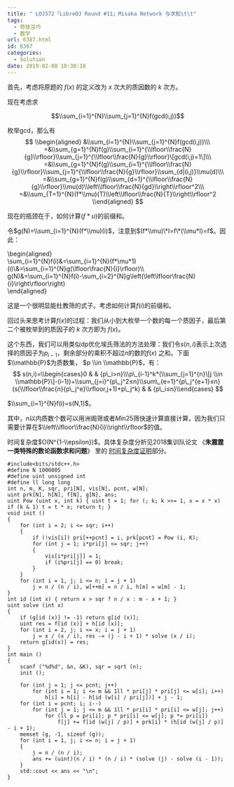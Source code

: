 ```yaml
---
title: " LOJ572「LibreOJ Round #11」Misaka Network 与求和\t\t"
tags:
  - 奇技淫巧
  - 数学
url: 6387.html
id: 6387
categories:
  - Solution
date: 2019-02-08 10:38:18
---
```


首先，考虑将原题的 $f(x)$ 的定义改为 $x$ 次大的质因数的 $k$ 次方。

现在考虑求

$$\\sum_{i=1}^{N}\\sum_{j=1}^{N}f(gcd(i,j))​$$

枚举gcd，那么有  
$$  
\\begin{aligned}  
&\\sum_{i=1}^{N}\\sum_{j=1}^{N}f(gcd(i,j))​\\\  
=&\\sum_{g=1}^{N}f(g)\\sum_{i=1}^{\\lfloor\\frac{N}{g}\\rfloor}\\sum_{j=1}^{\\lfloor\\frac{N}{g}\\rfloor}\[gcd(i,j)=1\]\\\  
=&\\sum_{g=1}^{N}f(g)\\sum_{i=1}^{\\lfloor\\frac{N}{g}\\rfloor}\\sum_{j=1}^{\\lfloor\\frac{N}{g}\\rfloor}\\sum_{d|(i,j)}\\mu(d)\\\  
=&\\sum_{g=1}^{N}f(g)\\sum_{d=1}^{\\lfloor\\frac{N}{g}\\rfloor}\\mu(d)\\left\\lfloor\\frac{N}{gd}\\right\\rfloor^2\\\  
=&\\sum_{T=1}^{N}(f*\\mu)(T)\\left\\lfloor\\frac{N}{T}\\right\\rfloor^2 \\end{aligned} $$

现在的瓶颈在于，如何计算$(f*u)​$的前缀和。

令$g(N)=\\sum_{i=1}^{N}(f*\\mu)(i)$，注意到$(f*\\mu)\*I=f\*(\\mu*I)=f$。因此：

\\begin{aligned}  
\\sum_{i=1}^{N}f(i)&=\\sum_{i=1}^{N}(f*\\mu*1)(i)\\\&=\\sum_{i=1}^{N}g(\\lfloor\\frac{N}{i}\\rfloor)\\\  
g(N)&=\\sum_{i=1}^{N}f(i)-\\sum_{i=2}^{N}g\\left(\\left\\lfloor\\frac{N}{i}\\right\\rfloor\\right)  
\\end{aligned}

这是一个很明显能杜教筛的式子。考虑如何计算$f(i)$的前缀和。

回过头来思考计算$f(x)$的过程：我们从小到大枚举一个数的每一个质因子，最后第二个被枚举到的质因子的 $k$ 次方即为 $f(x)$。

这个东西，我们可以用类似dp优化埃氏筛法的方法处理：我们令$s(n,i)$表示上次选择的质因子为$p_{i-1}$，剩余部分的乘积不超过$n$的数的$f(x)$ 之和。下面$\\mathbb{P}$为质数集， $p \\in \\mathbb{P}$，有：  
$$  
s(n,i)=\\begin{cases}0 & & {p\_i>n}\\\p\_{i-1}^k*(\\sum_{j=1}^{n}\[j \\in \\mathbb{P}\]-(i-1))+\\sum_{j=i}^{p\_j^2≤n}\\sum\_{e=1}^{p\_j^{e+1}≤n}(s(\\lfloor\\frac{n}{p\_j^e}\\rfloor,j+1)+p\_j^k) & & {p\_i≤n}\\end{cases}  
$$

$\\sum_{i=1}^{N}f(i)=s(N,1)$。

其中，$n$以内质数个数可以用洲阁筛或者$Min25$筛快速计算直接计算，因为我们只需要计算在$\\left\\lfloor\\frac{N}{i}\\right\\rfloor$的值。

时间复杂度$O(N^{1-\\epsilon})$。具体复杂度分析见2018集训队论文 《**朱震霆 一类特殊的数论函数求和问题**》 里的 [时间复杂度证明](http://www.dtenomde.com/wp-content/uploads/2018/12/120519230434_2.pdf)部分。

    #include<bits/stdc++.h>
    #define N 1000005
    #define uint unsigned int
    #define ll long long
    int n, m, K, sqr, pri[N], vis[N], pcnt, w[N];
    uint prk[N], h[N], f[N], g[N], ans;
    uint Pow (uint x, int k) { uint t = 1; for (; k; k >>= 1, x = x * x) if (k & 1) t = t * x; return t; }
    void init ()
    {
        for (int i = 2; i <= sqr; i++)
        {
            if (!vis[i]) pri[++pcnt] = i, prk[pcnt] = Pow (i, K);
            for (int j = 1; i*pri[j] <= sqr; j++)
            {
                vis[i*pri[j]] = 1;
                if (i%pri[j] == 0) break;
            }
        }
        for (int i = 1, j; i <= n; i = j + 1)
            j = n / (n / i), w[++m] = n / i, h[m] = w[m] - 1;
    }
    int id (int x) { return x > sqr ? n / x : m - x + 1; }
    uint solve (int x)
    {
        if (g[id (x)] != -1) return g[id (x)];
        uint res = f[id (x)] + h[id (x)];
        for (int i = 2, j; i <= x; i = j + 1) 
            j = x / (x / i), res -= (j - i + 1) * solve (x / i);
        return g[id(x)] = res;
    }
    int main ()
    {
        scanf ("%d%d", &n, &K), sqr = sqrt (n);
        init ();
    
        for (int j = 1; j <= pcnt; j++)
            for (int i = 1; i <= m && 1ll * pri[j] * pri[j] <= w[i]; i++)
                h[i] = h[i] - h[id (w[i] / pri[j])] + j - 1; 
        for (int i = pcnt; i; i--)
            for (int j = 1; j <= m && 1ll * pri[i] * pri[i] <= w[j]; j++)
                for (ll p = pri[i]; p * pri[i] <= w[j]; p *= pri[i])
                    f[j] += f[id (w[j] / p)] + prk[i] * (h[id (w[j] / p)] - i + 1);
        memset (g, -1, sizeof (g));
        for (int i = 1, j; i <= n; i = j + 1)
        {
            j = n / (n / i);
            ans += (uint)(n / i) * (n / i) * (solve (j) - solve (i - 1));
        }
        std::cout << ans << "\n";
    }